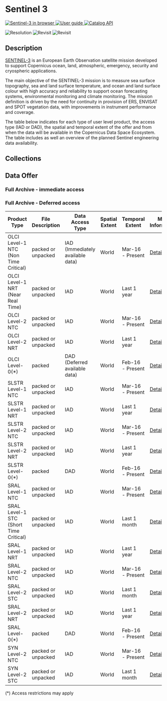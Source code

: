 # Sentinel 3

[![Sentinel-3 in browser](https://img.shields.io/badge/-Browser-blue
"Explore Sentinel-3 in the browser")
](https://sentinelshare.page.link/NPph)
[![User guide](https://img.shields.io/badge/-User_guide-green
"User guide")
](https://sentinels.copernicus.eu/web/sentinel/user-guides/sentinel-2-msi)
[![Catalog API](https://img.shields.io/badge/-Catalog_API-orange
"Catalog API")
](http://catalogue.dataspace.copernicus.eu/resto/api/collections/Sentinel2/search.json?cloudCover=[0,10]&startDate=2022-06-11&completionDate=2022-06-22&maxRecords=10)

![Resolution](https://img.shields.io/badge/resolution-10m-green?style=flat-square)
![Revisit](https://img.shields.io/badge/revisit-5--daily-green?style=flat-square)
![Revisit](https://img.shields.io/badge/Start--date-2015-green?style=flat-square)


## Description
[SENTINEL-3](https://sentinels.copernicus.eu/web/sentinel/missions/sentinel-3) is an European Earth Observation satellite mission developed to support Copernicus ocean, land, atmospheric, emergency, security and cryospheric applications.

The main objective of the SENTINEL-3 mission is to measure sea surface topography, sea and land surface temperature, and ocean and land surface colour with high accuracy and reliability to support ocean forecasting systems, environmental monitoring and climate monitoring. The mission definition is driven by the need for continuity in provision of ERS, ENVISAT and SPOT vegetation data, with improvements in instrument performance and coverage.


The table below indicates for each type of user level product, the access type (IAD or DAD), the spatial and temporal extent of the offer and from when the data will be available in the Copernicus Data Space Ecosystem. 
The table includes as well an overview of the planned Sentinel engineering data availability.

## Collections



## Data Offer

### Full Archive - immediate access

### Full Archive - Deferred access


|Product Type| File Description| Data Access Type | Spatial Extent | Temporal Extent | More Information | Available from |
|------------ | ---------------------- | ---------------------- | ------------ | ------------ | ------------| -----------|
|OLCI Level-1 NTC (Non Time Critical) | packed or unpacked | IAD (Immediately available data) | World | Mar-16 - Present | [Details](https://sentinels.copernicus.eu/web/sentinel/missions/sentinel-3/data-products/olci)| Jan-23|
|OLCI Level-1 NRT (Near Real Time) | packed or unpacked | IAD | World |Last 1 year | [Details](https://sentinels.copernicus.eu/web/sentinel/missions/sentinel-3/data-products/olci)| Jan-23|
|OLCI Level-2 NTC | packed or unpacked | IAD | World | Mar-16 - Present | [Details](https://sentinels.copernicus.eu/web/sentinel/missions/sentinel-3/data-products/olci)| Jan-23|
|OLCI Level-2 NRT | packed or unpacked | IAD | World | Last 1 year | [Details](https://sentinels.copernicus.eu/web/sentinel/missions/sentinel-3/data-products/olci)| Jan-23|
|OLCI Level-0(*) | packed | DAD (Deferred available data) | World | Feb-16 - Present | [Details](https://sentinels.copernicus.eu/web/sentinel/missions/sentinel-3/data-products/olci)| Jul-23|
|SLSTR Level-1 NTC | packed or unpacked | IAD | World | Mar-16 - Present | [Details](https://sentinels.copernicus.eu/web/sentinel/missions/sentinel-3/data-products/slstr)| Jan-23|
|SLSTR Level-1 NRT  | packed or unpacked | IAD | World | Last 1 year | [Details](https://sentinels.copernicus.eu/web/sentinel/missions/sentinel-3/data-products/slstr)| Jan-23|
|SLSTR Level-2 NTC | packed or unpacked | IAD | World | Mar-16 - Present | [Details](https://sentinels.copernicus.eu/web/sentinel/missions/sentinel-3/data-products/slstr)| Jan-23|
|SLSTR Level-2 NRT | packed or unpacked | IAD | World | Last 1 year | [Details](https://sentinels.copernicus.eu/web/sentinel/missions/sentinel-3/data-products/slstr)| Jan-23|
|SLSTR Level-0(*) | packed | DAD | World | Feb-16 - Present | [Details](https://sentinels.copernicus.eu/web/sentinel/missions/sentinel-3/data-products/slstr)| Jul-23|
|SRAL Level-1 NTC | packed or unpacked | IAD | World | Mar-16 - Present | [Details](https://sentinels.copernicus.eu/web/sentinel/missions/sentinel-3/data-products/altimetry)| Jan-23|
|SRAL Level-1 STC (Short Time Critical) | packed or unpacked | IAD | World | Last 1 month | [Details](https://sentinels.copernicus.eu/web/sentinel/missions/sentinel-3/data-products/altimetry)| Jan-23|
|SRAL Level-1 NRT | packed or unpacked | IAD | World | Last 1 year | [Details](https://sentinels.copernicus.eu/web/sentinel/missions/sentinel-3/data-products/altimetry)| Jan-23|
|SRAL Level-2 NTC | packed or unpacked | IAD | World | Mar-16 - Present | [Details](https://sentinels.copernicus.eu/web/sentinel/missions/sentinel-3/data-products/altimetry)| Jan-23|
|SRAL Level-2 STC | packed or unpacked | IAD | World | Last 1 month | [Details](https://sentinels.copernicus.eu/web/sentinel/missions/sentinel-3/data-products/altimetry)| Jan-23|
|SRAL Level-2 NRT | packed or unpacked | IAD | World | Last 1 year | [Details](https://sentinels.copernicus.eu/web/sentinel/missions/sentinel-3/data-products/altimetry)| Jan-23|
|SRAL Level-0(*) | packed | DAD | World | Feb-16 - Present | [Details](https://sentinels.copernicus.eu/web/sentinel/missions/sentinel-3/data-products/altimetry)| Jul-23|
|SYN Level-2 NTC | packed or unpacked | IAD | World | Mar-16 - Present | [Details](https://sentinels.copernicus.eu/web/sentinel/missions/sentinel-3/data-products/synergy)| Jan-23|
|SYN Level-2 STC | packed or unpacked | IAD | World | Last 1 month | [Details](https://sentinels.copernicus.eu/web/sentinel/missions/sentinel-3/data-products/synergy)| Jan-23|

(*) Access restrictions may apply

<!--
|Product Type| File Description| Data Access Type | Spatial Extent | Temporal Extent | More Information | Available from |
|------------ | ---------------------- | ---------------------- | ------------ | ------------ | ------------| -----------|
|OLCI Level-1 NRT & NTC (Near Real Time & Non Time Critical) | packed | IAD (Immediately available data) | World | Last 1 month | [Details](https://sentinels.copernicus.eu/web/sentinel/missions/sentinel-3/data-products/olci)| Jan-23|
|OLCI Level-1 NTC | unpacked or packed | IAD (Immediately available data) | World | Mar-16 - Present | [Details](https://sentinels.copernicus.eu/web/sentinel/missions/sentinel-3/data-products/olci)| Jan-23|
|OLCI Level-1 NRT | unpacked | IAD | World |Last 1 month | [Details](https://sentinels.copernicus.eu/web/sentinel/missions/sentinel-3/data-products/olci)| Jan-23|
|OLCI Level-2 NRT & NTC | packed | IAD | World | Last 1 month | [Details](https://sentinels.copernicus.eu/web/sentinel/missions/sentinel-3/data-products/olci)| Jan-23|
|OLCI Level-2 NTC | unpacked | IAD | World | Mar-16 - Present | [Details](https://sentinels.copernicus.eu/web/sentinel/missions/sentinel-3/data-products/olci)| Jan-23|
|OLCI Level-2 NRT | unpacked | IAD | World | Last 1 month | [Details](https://sentinels.copernicus.eu/web/sentinel/missions/sentinel-3/data-products/olci)| Jan-23|
|OLCI Level-0(*) | packed | DAD | World | Feb-16 - Present | [Details](https://sentinels.copernicus.eu/web/sentinel/missions/sentinel-3/data-products/olci)| Jul-23|
|SLSTR Level-1 NRT & NTC | packed | IAD | World | Last 1 month | [Details](https://sentinels.copernicus.eu/web/sentinel/missions/sentinel-3/data-products/slstr)| Jan-23|
|SLSTR Level-1 NTC | unpacked | IAD | World | Mar-16 - Present | [Details](https://sentinels.copernicus.eu/web/sentinel/missions/sentinel-3/data-products/slstr)| Jan-23|
|SLSTR Level-1 NRT  | unpacked | IAD | World | Last 1 month | [Details](https://sentinels.copernicus.eu/web/sentinel/missions/sentinel-3/data-products/slstr)| Jan-23|
|SLSTR Level-2 NRT & NTC | packed | IAD | World | Last 1 month | [Details](https://sentinels.copernicus.eu/web/sentinel/missions/sentinel-3/data-products/slstr)| Jan-23|
|SLSTR Level-2 NTC | unpacked | IAD | World | Mar-16 - Present | [Details](https://sentinels.copernicus.eu/web/sentinel/missions/sentinel-3/data-products/slstr)| Jan-23|
|SLSTR Level-2 NRT | unpacked | IAD | World | Last 1 month | [Details](https://sentinels.copernicus.eu/web/sentinel/missions/sentinel-3/data-products/slstr)| Jan-23|
|SLSTR Level-0(*) | packed | DAD | World | Feb-16 - Present | [Details](https://sentinels.copernicus.eu/web/sentinel/missions/sentinel-3/data-products/slstr)| Jul-23|
|SRAL Level-1 NRT & NTC | packed | IAD | World | Last 1 month | [Details](https://sentinels.copernicus.eu/web/sentinel/missions/sentinel-3/data-products/altimetry)| Jan-23|
|SRAL Level-1 NTC | unpacked | IAD | World | Mar-16 - Present | [Details](https://sentinels.copernicus.eu/web/sentinel/missions/sentinel-3/data-products/altimetry)| Jan-23|
|SRAL Level-1 STC (Short Time Critical) | unpacked | IAD | World | Last 1 month | [Details](https://sentinels.copernicus.eu/web/sentinel/missions/sentinel-3/data-products/altimetry)| Jan-23|
|SRAL Level-1 NRT | unpacked | IAD | World | Feb-22 - Present | [Details](https://sentinels.copernicus.eu/web/sentinel/missions/sentinel-3/data-products/altimetry)| Jan-23|
|SRAL Level-2 NRT & STC & NTC | packed | IAD | World | Last 1 month | [Details](https://sentinels.copernicus.eu/web/sentinel/missions/sentinel-3/data-products/altimetry)| Jan-23|
|SRAL Level-2 NTC | unpacked | IAD | World | Mar-16 - Present | [Details](https://sentinels.copernicus.eu/web/sentinel/missions/sentinel-3/data-products/altimetry)| Jan-23|
|SRAL Level-2 STC | unpacked | IAD | World | Last 1 month | [Details](https://sentinels.copernicus.eu/web/sentinel/missions/sentinel-3/data-products/altimetry)| Jan-23|
|SRAL Level-2 NRT | unpacked | IAD | World | Last 1 month | [Details](https://sentinels.copernicus.eu/web/sentinel/missions/sentinel-3/data-products/altimetry)| Jan-23|
|SRAL Level-0(*) | packed | DAD | World | Feb-16 - Present | [Details](https://sentinels.copernicus.eu/web/sentinel/missions/sentinel-3/data-products/altimetry)| Jul-23|
|SYN Level-2 NTC | unpacked | IAD | World | Mar-16 - Present | [Details](https://sentinels.copernicus.eu/web/sentinel/missions/sentinel-3/data-products/synergy)| Jan-23|
|SYN Level-2 STC | unpacked | IAD | World | Last 1 month | [Details](https://sentinels.copernicus.eu/web/sentinel/missions/sentinel-3/data-products/synergy)| Jan-23|

(*) Access restrictions may apply-->